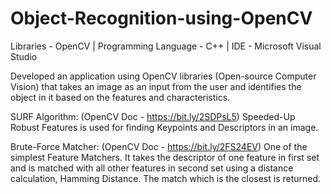 # Object-Recognition-using-OpenCV
Libraries - OpenCV | Programming Language - C++ | IDE - Microsoft Visual Studio

Developed an application using OpenCV libraries (Open-source Computer Vision) that takes an image as an input from the user and identifies the object in it based on the features and characteristics.

SURF Algorithm: (OpenCV Doc - https://bit.ly/2SDPsL5)
Speeded-Up Robust Features is used for finding Keypoints and Descriptors in an image.

Brute-Force Matcher: (OpenCV Doc - https://bit.ly/2FS24EV)
One of the simplest Feature Matchers. It takes the descriptor of one feature in first set and is matched with all other features in second set using a distance calculation, Hamming Distance.
The match which is the closest is returned.
